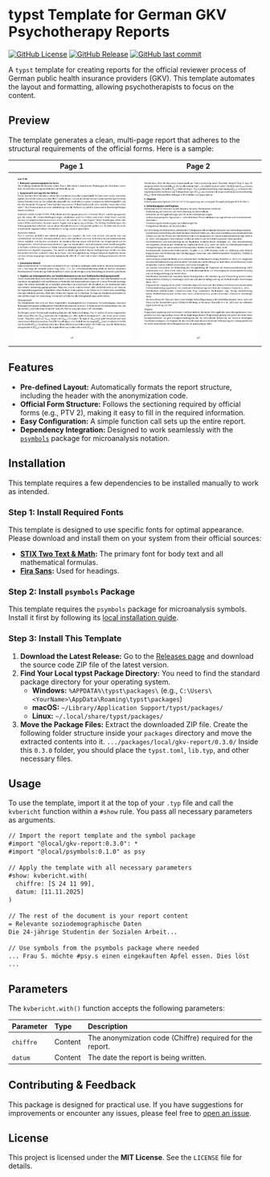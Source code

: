 # typst Template for German GKV Psychotherapy Reports

[![GitHub License](https://img.shields.io/github/license/benediktclaus/gkv-report)](LICENSE)
[![GitHub Release](https://img.shields.io/github/v/release/benediktclaus/gkv-report)](https://github.com/benediktclaus/gkv-report/releases)
[![GitHub last commit](https://img.shields.io/github/last-commit/benediktclaus/gkv-report)](https://github.com/benediktclaus/gkv-report/commits/main)

A `typst` template for creating reports for the official reviewer process of German public health insurance providers (GKV). This template automates the layout and formatting, allowing psychotherapists to focus on the content.

## Preview

The template generates a clean, multi-page report that adheres to the structural requirements of the official forms. Here is a sample:

| Page 1 | Page 2 |
| :---: | :---: |
| <img src="img/gkv-1.png" alt="First page of the GKV report" width="400"/> | <img src="img/gkv-2.png" alt="Second page of the GKV report" width="400"/> |

## Features

* **Pre-defined Layout:** Automatically formats the report structure, including the header with the anonymization code.
* **Official Form Structure:** Follows the sectioning required by official forms (e.g., PTV 2), making it easy to fill in the required information.
* **Easy Configuration:** A simple function call sets up the entire report.
* **Dependency Integration:** Designed to work seamlessly with the [`psymbols`](https://github.com/benediktclaus/psymbols) package for microanalysis notation.

## Installation

This template requires a few dependencies to be installed manually to work as intended.

### Step 1: Install Required Fonts

This template is designed to use specific fonts for optimal appearance. Please download and install them on your system from their official sources:

* **[STIX Two Text & Math](https://www.stixfonts.org/):** The primary font for body text and all mathematical formulas.
* **[Fira Sans](https://fonts.google.com/specimen/Fira+Sans):** Used for headings.

### Step 2: Install `psymbols` Package

This template requires the `psymbols` package for microanalysis symbols. Install it first by following its [local installation guide](https://github.com/benediktclaus/psymbols#installation).

### Step 3: Install This Template

1.  **Download the Latest Release:** Go to the [Releases page](https://github.com/benediktclaus/gkv-report/releases) and download the source code ZIP file of the latest version.
2.  **Find Your Local typst Package Directory:** You need to find the standard package directory for your operating system.
    * **Windows:** `%APPDATA%\typst\packages\` (e.g., `C:\Users\<YourName>\AppData\Roaming\typst\packages`)
    * **macOS:** `~/Library/Application Support/typst/packages/`
    * **Linux:** `~/.local/share/typst/packages/`
3.  **Move the Package Files:** Extract the downloaded ZIP file. Create the following folder structure inside your `packages` directory and move the extracted contents into it.
    `.../packages/local/gkv-report/0.3.0/`
    Inside this `0.3.0` folder, you should place the `typst.toml`, `lib.typ`, and other necessary files.

## Usage

To use the template, import it at the top of your `.typ` file and call the `kvbericht` function within a `#show` rule. You pass all necessary parameters as arguments.

```typst
// Import the report template and the symbol package
#import "@local/gkv-report:0.3.0": *
#import "@local/psymbols:0.1.0" as psy

// Apply the template with all necessary parameters
#show: kvbericht.with(
  chiffre: [S 24 11 99],
  datum: [11.11.2025]
)

// The rest of the document is your report content
= Relevante soziodemographische Daten
Die 24-jährige Studentin der Sozialen Arbeit...

// Use symbols from the psymbols package where needed
... Frau S. möchte #psy.s einen eingekauften Apfel essen. Dies löst ...
```

## Parameters

The `kvbericht.with()` function accepts the following parameters:

| Parameter | Type    | Description                                              |
| :-------- | :------ | :------------------------------------------------------- |
| `chiffre` | Content | The anonymization code (Chiffre) required for the report. |
| `datum`   | Content | The date the report is being written.                    |

## Contributing & Feedback

This package is designed for practical use. If you have suggestions for improvements or encounter any issues, please feel free to [open an issue](https://github.com/benediktclaus/gkv-report/issues).

## License

This project is licensed under the **MIT License**. See the `LICENSE` file for details.
